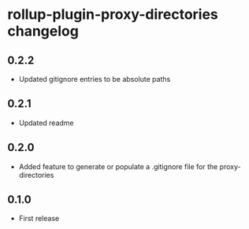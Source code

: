 # rollup-plugin-proxy-directories changelog

## 0.2.2
* Updated gitignore entries to be absolute paths

## 0.2.1
* Updated readme

## 0.2.0
* Added feature to generate or populate a .gitignore file for the proxy-directories

## 0.1.0
* First release
